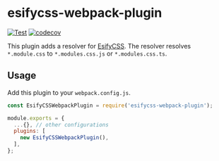 # esifycss-webpack-plugin

[![Test](https://github.com/kei-ito/esifycss-webpack-plugin/actions/workflows/test.yml/badge.svg)](https://github.com/kei-ito/esifycss-webpack-plugin/actions/workflows/test.yml)
[![codecov](https://codecov.io/gh/kei-ito/esifycss-webpack-plugin/branch/master/graph/badge.svg)](https://codecov.io/gh/kei-ito/esifycss-webpack-plugin)

This plugin adds a resolver for [EsifyCSS](https://github.com/kei-ito/esifycss).
The resolver resolves `*.module.css` to `*.modules.css.js` or `*.modules.css.ts`.

## Usage

Add this plugin to your `webpack.config.js`.

```javascript
const EsifyCSSWebpackPlugin = require('esifycss-webpack-plugin');

module.exports = {
  ...{}, // other configurations
  plugins: [
    new EsifyCSSWebpackPlugin(),
  ],
};
```
